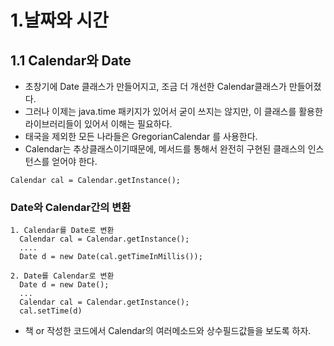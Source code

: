 # 1.날짜와 시간

## 1.1 Calendar와 Date
+ 초창기에 Date 클래스가 만들어지고, 조금 더 개선한 Calendar클래스가 만들어졌다.
+ 그러나 이제는 java.time 패키지가 있어서 굳이 쓰지는 않지만, 이 클래스를 활용한 라이브러리들이 있어서 이해는 필요하다.
+ 태국을 제외한 모든 나라들은 GregorianCalendar 를 사용한다.
+ Calendar는 추상클래스이기때문에, 메서드를 통해서 완전히 구현된 클래스의 인스턴스를 얻어야 한다.
```
Calendar cal = Calendar.getInstance();
````

### Date와 Calendar간의 변환
```
1. Calendar를 Date로 변환
  Calendar cal = Calendar.getInstance();
  ....
  Date d = new Date(cal.getTimeInMillis());
  
2. Date를 Calendar로 변환
  Date d = new Date();
  ...
  Calendar cal = Calendar.getInstance();
  cal.setTime(d)
```

+ 책 or 작성한 코드에서 Calendar의 여러메소드와 상수필드값들을 보도록 하자.

